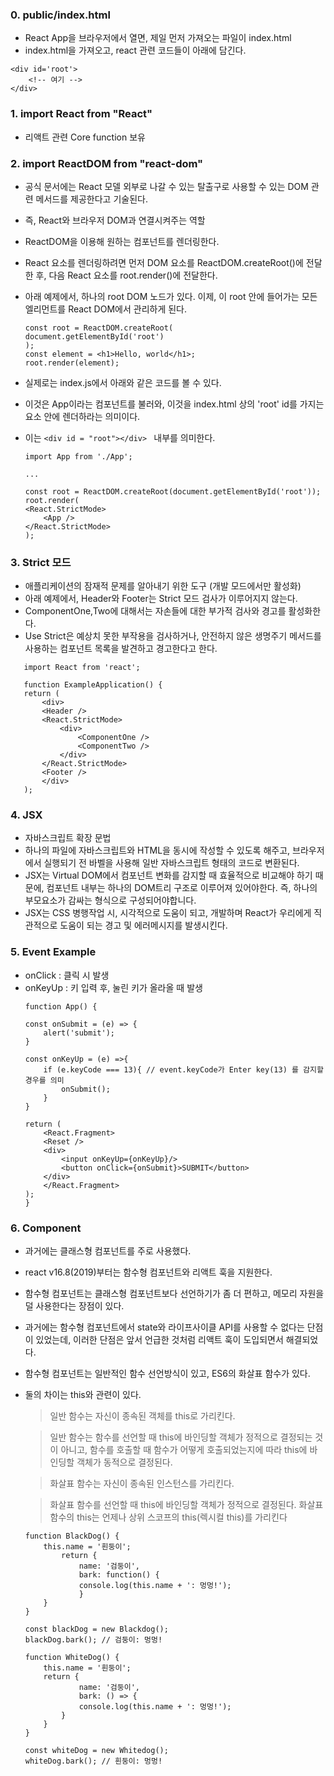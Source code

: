 ### 0. public/index.html
 - React App을 브라우저에서 열면, 제일 먼저 가져오는 파일이 index.html
 - index.html을 가져오고, react 관련 코드들이 아래에 담긴다.
 ```
 <div id='root'>
     <!-- 여기 -->
 </div>
 ```

### 1. import React from "React"
 - 리액트 관련 Core function 보유

### 2. import ReactDOM from "react-dom"
 - 공식 문서에는 React 모델 외부로 나갈 수 있는 탈출구로 사용할 수 있는 DOM 관련 메서드를 제공한다고 기술된다.
 - 즉, React와 브라우저 DOM과 연결시켜주는 역할
 - ReactDOM을 이용해 원하는 컴포넌트를 렌더링한다.
 - React 요소를 렌더링하려면 먼저 DOM 요소를 ReactDOM.createRoot()에 전달한 후, 다음 React 요소를 root.render()에 전달한다.
 - 아래 예제에서, 하나의 root DOM 노드가 있다. 이제, 이 root 안에 들어가는 모든 엘리먼트를 React DOM에서 관리하게 된다.

    ```
    const root = ReactDOM.createRoot( 
    document.getElementById('root')
    );
    const element = <h1>Hello, world</h1>;
    root.render(element);
    ```

 - 실제로는 index.js에서 아래와 같은 코드를 볼 수 있다.
 - 이것은 App이라는 컴포넌트를 불러와, 이것을 index.html 상의 'root' id를 가지는 요소 안에 렌더하라는 의미이다.
 - 이는 ```<div id = "root"></div> ``` 내부를 의미한다.
    ```
    import App from './App';

    ...

    const root = ReactDOM.createRoot(document.getElementById('root'));
    root.render(
    <React.StrictMode>
        <App />
    </React.StrictMode>
    );
    ```


### 3. Strict 모드
 - 애플리케이션의 잠재적 문제를 알아내기 위한 도구 (개발 모드에서만 활성화)
 - 아래 예제에서, Header와 Footer는 Strict 모드 검사가 이루어지지 않는다.
 - ComponentOne,Two에 대해서는 자손들에 대한 부가적 검사와 경고를 활성화한다.
 - Use Strict은 예상치 못한 부작용을 검사하거나, 안전하지 않은 생명주기 메서드를 사용하는 컴포넌트 목록을 발견하고 경고한다고 한다.
 ```
    import React from 'react';

    function ExampleApplication() {
    return (
        <div>
        <Header />
        <React.StrictMode>
            <div>
                <ComponentOne />
                <ComponentTwo />
            </div>
        </React.StrictMode>
        <Footer />
        </div>
    );
 ```

### 4. JSX
 - 자바스크립트 확장 문법
 - 하나의 파일에 자바스크립트와 HTML을 동시에 작성할 수 있도록 해주고, 브라우저에서 실행되기 전 바벨을 사용해 일반 자바스크립트 형태의 코드로 변환된다.
 - JSX는 Virtual DOM에서 컴포넌트 변화를 감지할 때 효율적으로 비교해야 하기 때문에, 컴포넌트 내부는 하나의 DOM트리 구조로 이루어져 있어야한다. 즉, 하나의 부모요소가 감싸는 형식으로 구성되어야합니다.
 - JSX는 CSS 병행작업 시, 시각적으로 도움이 되고, 개발하며 React가 우리에게 직관적으로 도움이 되는 경고 및 에러메시지를 발생시킨다.


### 5. Event Example
 - onClick : 클릭 시 발생
 - onKeyUp : 키 입력 후, 눌린 키가 올라올 때 발생
    ```
    function App() {

    const onSubmit = (e) => {
        alert('submit');
    }

    const onKeyUp = (e) =>{
        if (e.keyCode === 13){ // event.keyCode가 Enter key(13) 를 감지할 경우를 의미
            onSubmit(); 
        }
    }

    return (
        <React.Fragment>
        <Reset />
        <div>
            <input onKeyUp={onKeyUp}/>
            <button onClick={onSubmit}>SUBMIT</button>
        </div>
        </React.Fragment>
    );
    }
    ```

### 6. Component
 - 과거에는 클래스형 컴포넌트를 주로 사용했다.
 - react v16.8(2019)부터는 함수형 컴포넌트와 리액트 훅을 지원한다.

 - 함수형 컴포넌트는 클래스형 컴포넌트보다 선언하기가 좀 더 편하고, 메모리 자원을 덜 사용한다는 장점이 있다. 
 - 과거에는 함수형 컴포넌트에서 state와 라이프사이클 API를 사용할 수 없다는 단점이 있었는데, 이러한 단점은 앞서 언급한 것처럼 리액트 훅이 도입되면서 해결되었다. 

 - 함수형 컴포넌트는 일반적인 함수 선언방식이 있고, ES6의 화살표 함수가 있다.
 - 둘의 차이는 this와 관련이 있다.
    > 일반 함수는 자신이 종속된 객체를 this로 가리킨다.

    > 일반 함수는 함수를 선언할 때 this에 바인딩할 객체가 정적으로 결정되는 것이 아니고, 함수를 호출할 때 함수가 어떻게 호출되었는지에 따라 this에 바인딩할 객체가 동적으로 결정된다.

    > 화살표 함수는 자신이 종속된 인스턴스를 가리킨다.

    > 화살표 함수를 선언할 때 this에 바인딩할 객체가 정적으로 결정된다. 화살표 함수의 this는 언제나 상위 스코프의 this(렉시컬 this)를 가리킨다

    ```
    function BlackDog() {
        this.name = '흰둥이';
            return {
                name: '검둥이',
                bark: function() {
                console.log(this.name + ': 멍멍!');
                }
        }
    }

    const blackDog = new Blackdog();
    blackDog.bark(); // 검둥이: 멍멍!

    function WhiteDog() {
        this.name = '흰둥이';
        return {
                name: '검둥이',
                bark: () => {
                console.log(this.name + ': 멍멍!');
            }
        }
    }

    const whiteDog = new Whitedog();
    whiteDog.bark(); // 흰둥이: 멍멍!
    ```